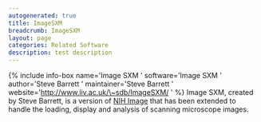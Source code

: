 ```yaml
---
autogenerated: true
title: ImageSXM
breadcrumb: ImageSXM
layout: page
categories: Related Software
description: test description
---
```


{% include info-box name='Image SXM ' software='Image SXM ' author='Steve Barrett ' maintainer='Steve Barrett ' website='http://www.liv.ac.uk/\~sdb/ImageSXM/ ' %} Image SXM, created by Steve Barrett, is a version of [NIH Image](NIH_Image ) that has been extended to handle the loading, display and analysis of scanning microscope images.


